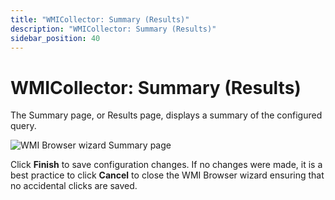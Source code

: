 ```yaml
---
title: "WMICollector: Summary (Results)"
description: "WMICollector: Summary (Results)"
sidebar_position: 40
---
```


# WMICollector: Summary (Results)

The Summary page, or Results page, displays a summary of the configured query.

![WMI Browser wizard Summary page](/img/product_docs/accessanalyzer/12.0/admin/datacollector/wmicollector/summary.webp)

Click **Finish** to save configuration changes. If no changes were made, it is a best practice to
click **Cancel** to close the WMI Browser wizard ensuring that no accidental clicks are saved.

